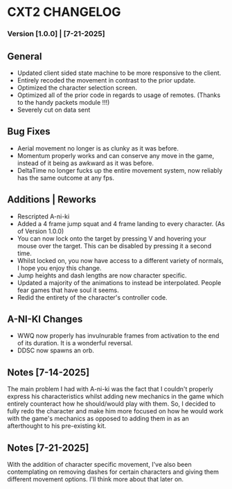 # CXT2 CHANGELOG

### Version [1.0.0] | [7-21-2025]

## General 
- Updated client sided state machine to be more responsive to the client.
- Entirely recoded the movement in contrast to the prior update.
- Optimized the character selection screen.
- Optimized all of the prior code in regards to usage of remotes. (Thanks to the handy packets module !!!)
- Severely cut on data sent

 ## Bug Fixes
- Aerial movement no longer is as clunky as it was before. 
- Momentum properly works and can conserve any move in the game, instead of it being as awkward as it was before.
- DeltaTime no longer fucks up the entire movement system, now reliably has the same outcome at any fps.

## Additions | Reworks
- Rescripted A-ni-ki
- Added a 4 frame jump squat and 4 frame landing to every character. (As of Version 1.0.0)
- You can now lock onto the target by pressing V and hovering your mouse over the target. This can be disabled by pressing it a second time.
- Whilst locked on, you now have access to a different variety of normals, I hope you enjoy this change.
- Jump heights and dash lengths are now character specific.
- Updated a majority of the animations to instead be interpolated. People fear games that have soul it seems.
- Redid the entirety of the character's controller code.

## A-NI-KI Changes
- WWQ now properly has invulnurable frames from activation to the end of its duration. It is a wonderful reversal.
- DDSC now spawns an orb.

## Notes [7-14-2025]
The main problem I had with A-ni-ki was the fact that I couldn't properly express his characteristics whilst adding new mechanics in the game which entirely counteract how he should/would play with them. So, I decided to fully redo the character and make him more focused on how he would work with the game's mechanics as opposed to adding them in as an afterthought to his pre-existing kit.

## Notes [7-21-2025]
With the addition of character specific movement, I've also been contemplating on removing dashes for certain characters and giving them different movement options. I'll think more about that later on.

